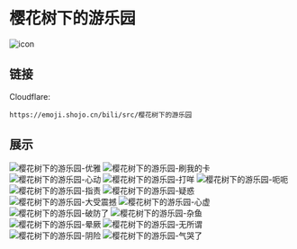 # 樱花树下的游乐园
![icon](https://emoji.shojo.cn/bili/src/樱花树下的游乐园/icon.png)
## 链接
Cloudflare:
```
https://emoji.shojo.cn/bili/src/樱花树下的游乐园
```
## 展示
![樱花树下的游乐园-优雅](https://emoji.shojo.cn/bili/src/樱花树下的游乐园/樱花树下的游乐园-优雅.png)
![樱花树下的游乐园-刷我的卡](https://emoji.shojo.cn/bili/src/樱花树下的游乐园/樱花树下的游乐园-刷我的卡.png)
![樱花树下的游乐园-心动](https://emoji.shojo.cn/bili/src/樱花树下的游乐园/樱花树下的游乐园-心动.png)
![樱花树下的游乐园-打咩](https://emoji.shojo.cn/bili/src/樱花树下的游乐园/樱花树下的游乐园-打咩.png)
![樱花树下的游乐园-呃呃](https://emoji.shojo.cn/bili/src/樱花树下的游乐园/樱花树下的游乐园-呃呃.png)
![樱花树下的游乐园-指责](https://emoji.shojo.cn/bili/src/樱花树下的游乐园/樱花树下的游乐园-指责.png)
![樱花树下的游乐园-疑惑](https://emoji.shojo.cn/bili/src/樱花树下的游乐园/樱花树下的游乐园-疑惑.png)
![樱花树下的游乐园-大受震撼](https://emoji.shojo.cn/bili/src/樱花树下的游乐园/樱花树下的游乐园-大受震撼.png)
![樱花树下的游乐园-心虚](https://emoji.shojo.cn/bili/src/樱花树下的游乐园/樱花树下的游乐园-心虚.png)
![樱花树下的游乐园-破防了](https://emoji.shojo.cn/bili/src/樱花树下的游乐园/樱花树下的游乐园-破防了.png)
![樱花树下的游乐园-杂鱼](https://emoji.shojo.cn/bili/src/樱花树下的游乐园/樱花树下的游乐园-杂鱼.png)
![樱花树下的游乐园-晕厥](https://emoji.shojo.cn/bili/src/樱花树下的游乐园/樱花树下的游乐园-晕厥.png)
![樱花树下的游乐园-无所谓](https://emoji.shojo.cn/bili/src/樱花树下的游乐园/樱花树下的游乐园-无所谓.png)
![樱花树下的游乐园-阴险](https://emoji.shojo.cn/bili/src/樱花树下的游乐园/樱花树下的游乐园-阴险.png)
![樱花树下的游乐园-气哭了](https://emoji.shojo.cn/bili/src/樱花树下的游乐园/樱花树下的游乐园-气哭了.png)
